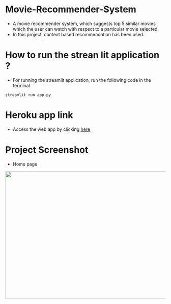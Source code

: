 # Movie-Recommender-System
- A movie recommender system, which suggests top 5 similar movies which the user can watch with respect to a particular movie selected. 
- In this project, content based recommendation has been used. 

# How to run the strean lit application ?
- For running the streamlit application, run the following code in the terminal
```
streamlit run app.py
```
# Heroku app link
- Access the web app by clicking [here](https://movie-recommendor-by-sagar.herokuapp.com/)

# Project Screenshot

- Home page
<img src="https://github.com/Sagar-Wadhwa-726/Movie-Recommendor-System/blob/master/ProjectScreenshots/Screenshot%202022-05-28%20204434.png" height="400" width="1210">
<br />



